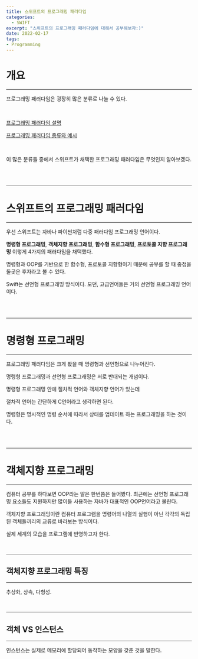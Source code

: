 ```yaml
---
title: 스위프트의 프로그래밍 패러다임
categories:
  - SWIFT
excerpt: "스위프트의 프로그래밍 패러다임에 대해서 공부해보자:)"
date: 2022-02-17
tags:
- Programming
---
```




# 개요

---


프로그래밍 패러다임은 굉장히 많은 분류로 나눌 수 있다.

<br />

[프로그래밍 패러다임 설명](https://ko.wikipedia.org/wiki/%ED%94%84%EB%A1%9C%EA%B7%B8%EB%9E%98%EB%B0%8D_%ED%8C%A8%EB%9F%AC%EB%8B%A4%EC%9E%84)

[프로그래밍 패러다임 종류와 예시](https://cs.lmu.edu/~ray/notes/paradigms/)

<br />

이 많은 분류들 중에서 스위프트가 채택한 프로그래밍 패러다임은 무엇인지 알아보겠다.

<br />
<br />

---

# 스위프트의 프로그래밍 패러다임

---

우선 스위프트는 자바나 파이썬처럼 다중 패러다임 프로그래밍 언어이다.

**명령형 프로그래밍**, **객체지향 프로그래밍**, **함수형 프로그래밍**, **프로토콜 지향 프로그래밍** 이렇게 4가지의 패러다임을 채택했다.

명령형과 OOP를 기반으로 한 함수형, 프로토콜 지향형이기 때문에 공부를 할 때 중점을 둘곳은 후자라고 볼 수 있다.

Swift는 선언형 프로그래밍 방식이다. 모던, 고급언어들은 거의 선언형 프로그래밍 언어이다.

<br />
<br />

---

# 명령형 프로그래밍

---

프로그래밍 패러다임은 크게 봤을 때 명령형과 선언형으로 나누어진다.

명령형 프로그래밍과 선언형 프로그래밍은 서로 반대되는 개념이다.

명령형 프로그래밍 안에 절차적 언어와 객체지향 언어가 있는데 

절차적 언어는 간단하게 C언어라고 생각하면 된다.

명령형은 명시적인 명령 순서에 따라서 상태를 업데이트 하는 프로그래밍을 하는 것이다.

<br />
<br />

---

# 객체지향 프로그래밍

---

컴퓨터 공부를 하다보면 OOP라는 말은 한번쯤은 들어봤다. 최근에는 선언형 프로그래밍 요소들도 지원하지만 많이들 사용하는 자바가 대표적인 OOP언어라고 불린다.

객체지향 프로그래밍이란 컴퓨터 프로그램을 명령어의 나열의 실행이 아닌 각각의 독립된 객체들끼리의 교류로 바라보는 방식이다.

실제 세계의 모습을 프로그램에 반영하고자 한다.

<br />

---

## 객체지향 프로그래밍 특징

---

추상화, 상속, 다형성.

<br />

---

## 객체 VS 인스턴스

---

인스턴스는 실제로 메모리에 할당되어 동작하는 모양을 갖춘 것을 말한다.

